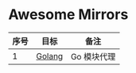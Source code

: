 # Awesome Mirrors


| 序号 | 目标                  | 备注        |
|------|-----------------------|-------------|
| 1    | [Golang](./Golang.md) | Go 模块代理 |
